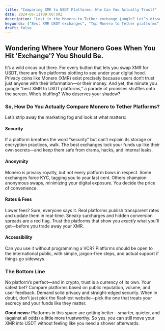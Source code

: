 ```yaml
---
title: "Comparing XMR to USDT Platforms: Who Can You Actually Trust?"
date: 2024-06-11T09:00:00Z
description: "Lost in the Monero-to-Tether exchange jungle? Let’s dissect the platforms that claim they won’t rob your anonymity—or your wallet—when swapping XMR for USDT."
keywords: ["Best XMR USDT exchanges", "Top Monero to Tether platforms", "Compare Monero Tether swap platforms", "Where to exchange XMR for USDT"]
draft: false
---
```


## Wondering Where Your Monero Goes When You Hit 'Exchange'? You Should Be.

It’s a wild circus out there. For every button that lets you swap XMR for USDT, there are five platforms plotting to see under your digital hood. Privacy coins like Monero (XMR) exist precisely because users don’t trust just anyone with their information—or their money. And yet, the minute you google “best XMR to USDT platforms,” a parade of promises shuffles onto the screen. Who’s bluffing? Who deserves your shadow?

### So, How Do You Actually Compare Monero to Tether Platforms?

Let’s strip away the marketing fog and look at what matters:

#### **Security**

If a platform breathes the word “security” but can’t explain its storage or encryption practices, walk. The best exchanges lock your funds up like their own secrets—and keep them safe from drama, hacks, and internal leaks.

#### **Anonymity**

Monero is privacy royalty, but not every platform bows in respect. Some exchanges force KYC, tagging you to your last cent. Others champion anonymous swaps, minimizing your digital exposure. You decide the price of convenience.

#### **Rates & Fees**

Lower fees? Sure, everyone says it. Real platforms publish transparent rates and update them in real-time. Sneaky surcharges and hidden conversion spreads are a red flag. Trust the platforms that show you *exactly* what you’ll get—before you trade away your XMR.

#### **Accessibility**

Can you use it without programming a VCR? Platforms should be open to the international public, with simple, jargon-free steps, and actual support if things go sideways.

### The Bottom Line

No platform’s perfect—and in crypto, trust is a currency of its own. Your safest bet? Compare platforms based on public reputation, volume, and user feedback. Demand solid privacy and straight-edged security. When in doubt, don’t just pick the flashiest website—pick the one that treats your secrecy and your funds like they matter.

**Good news:** Platforms in this space are getting better—smarter, quieter, and (against all odds) a little more trustworthy. So yes, you can still move your XMR into USDT without feeling like you need a shower afterwards.